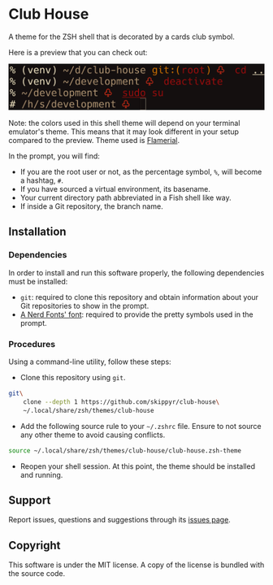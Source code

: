 # Club House

A theme for the ZSH shell that is decorated by a cards club symbol.

Here is a preview that you can check out:

![](preview.png)

Note: the colors used in this shell theme will depend on your terminal emulator's theme. This means that it may look different in your setup compared to the preview. Theme used is [Flamerial](https://github.com/skippyr/flamerial).

In the prompt, you will find:

- If you are the root user or not, as the percentage symbol, `%`, will become a hashtag, `#`.
- If you have sourced a virtual environment, its basename.
- Your current directory path abbreviated in a Fish shell like way.
- If inside a Git repository, the branch name.

## Installation

### Dependencies

In order to install and run this software properly, the following dependencies must be installed:

- `git`: required to clone this repository and obtain information about your Git repositories to show in the prompt.
- [A Nerd Fonts' font](https://www.nerdfonts.com/font-downloads): required to provide the pretty symbols used in the prompt.

### Procedures

Using a command-line utility, follow these steps:

- Clone this repository using `git`.

```bash
git\
    clone --depth 1 https://github.com/skippyr/club-house\
    ~/.local/share/zsh/themes/club-house
```

- Add the following source rule to your `~/.zshrc` file. Ensure to not source any other theme to avoid causing conflicts.

```bash
source ~/.local/share/zsh/themes/club-house/club-house.zsh-theme
```

- Reopen your shell session. At this point, the theme should be installed and running.

## Support

Report issues, questions and suggestions through its [issues page](https://github.com/skippyr/club-house/issues).

## Copyright

This software is under the MIT license. A copy of the license is bundled with the source code.
